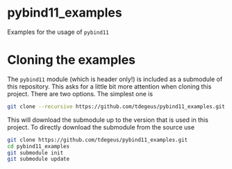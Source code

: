 # pybind11_examples

Examples for the usage of `pybind11`

# Cloning the examples

The `pybind11` module (which is header only!) is included as a submodule of this repository. This asks for a little bit more attention when cloning this project. There are two options. The simplest one is

```bash
git clone --recursive https://github.com/tdegeus/pybind11_examples.git
```

This will download the submodule up to the version that is used in this project. To directly download the submodule from the source use


```bash
git clone https://github.com/tdegeus/pybind11_examples.git
cd pybind11_examples
git submodule init
git submodule update
```

